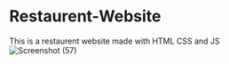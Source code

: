 # Restaurent-Website
This is a restaurent website made with HTML CSS and JS
![Screenshot (57)](https://user-images.githubusercontent.com/64901855/120424199-8426c000-c389-11eb-8ab8-a1bb71201a13.png)
